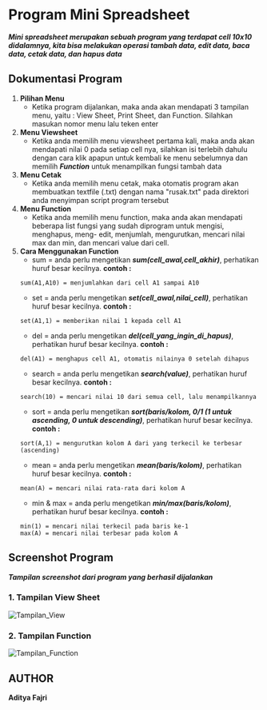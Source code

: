# Program Mini Spreadsheet

***Mini spreadsheet merupakan sebuah program yang terdapat cell 10x10 didalamnya, kita bisa melakukan operasi tambah data, edit data, baca data, cetak data, dan hapus data***

## Dokumentasi Program

1. **Pilihan Menu**
   * Ketika program dijalankan, maka anda akan mendapati 3 tampilan menu, yaitu : View Sheet, Print Sheet, dan Function. Silahkan masukan      nomor menu lalu teken enter
2. **Menu Viewsheet**
   * Ketika anda memilih menu viewsheet pertama kali, maka anda akan mendapati nilai 0 pada setiap cell nya, silahkan isi terlebih dahulu      dengan cara klik apapun untuk kembali ke menu sebelumnya dan memilih ***Function*** untuk menampilkan fungsi tambah data
3. **Menu Cetak**
   * Ketika anda memilih menu cetak, maka otomatis program akan membuatkan textfile (.txt) dengan nama "rusak.txt" pada direktori anda          menyimpan script program tersebut
4. **Menu Function**
   * Ketika anda memilih menu function, maka anda akan mendapati beberapa list fungsi yang sudah diprogram untuk mengisi, menghapus, meng-      edit, menjumlah, mengurutkan, mencari nilai max dan min, dan mencari value dari cell.
5. **Cara Menggunakan Function**
   * sum = anda perlu mengetikan ***sum(cell_awal,cell_akhir)***, perhatikan huruf besar kecilnya. **contoh :**
   ~~~
   sum(A1,A10) = menjumlahkan dari cell A1 sampai A10
   ~~~
   * set = anda perlu mengetikan ***set(cell_awal,nilai_cell)***, perhatikan huruf besar kecilnya. **contoh :**
   ~~~
   set(A1,1) = memberikan nilai 1 kepada cell A1
   ~~~
   * del = anda perlu mengetikan ***del(cell_yang_ingin_di_hapus)***, perhatikan huruf besar kecilnya. **contoh :**
   ~~~
   del(A1) = menghapus cell A1, otomatis nilainya 0 setelah dihapus
   ~~~
   * search = anda perlu mengetikan ***search(value)***, perhatikan huruf besar kecilnya. **contoh :**
   ~~~
   search(10) = mencari nilai 10 dari semua cell, lalu menampilkannya
   ~~~
   * sort = anda perlu mengetikan ***sort(baris/kolom, 0/1 (1 untuk ascending, 0 untuk descending)***, perhatikan huruf besar kecilnya.    **contoh :**
   ~~~
   sort(A,1) = mengurutkan kolom A dari yang terkecil ke terbesar (ascending)
   ~~~
   * mean = anda perlu mengetikan ***mean(baris/kolom)***, perhatikan huruf besar kecilnya. **contoh :**
   ~~~
   mean(A) = mencari nilai rata-rata dari kolom A
   ~~~
   * min & max = anda perlu mengetikan ***min/max(baris/kolom)***, perhatikan huruf besar kecilnya. **contoh :**
   ~~~
   min(1) = mencari nilai terkecil pada baris ke-1
   max(A) = mencari nilai terbesar pada kolom A
   ~~~
   
## Screenshot Program

***Tampilan screenshot dari program yang berhasil dijalankan***
### 1. Tampilan View Sheet
![Tampilan_View](https://i.ibb.co/6b0DLnD/function.jpg)

### 2. Tampilan Function
![Tampilan_Function](https://i.ibb.co/fr0tNyr/view.jpg)

## AUTHOR
**Aditya Fajri**
